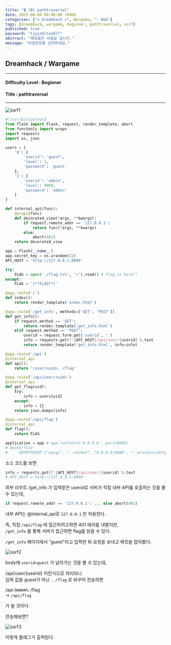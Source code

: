 ```yaml
---
title: "🔒 (B) pathtraversal"
date: 2025-08-08 00:00:00 +0900
categories: ["< Dreamhack >", Wargame, "- Web"]
tags: [dreamhack, wargame, beginner, pathtraversal, ssrf]
published: true
password: "tjwjddltoddlf"
abstract: "해당글은 비밀글 입니다."
message: "비밀번호를 입력하세요."
---
```


## Dreamhack / Wargame

---

#### Difficulty Level : Beginner  
#### Title : pathtraversal

---

![ssrf1](/assets/img/dreamhack/2025-08-08-17-11-21.png)

```python
#!/usr/bin/python3
from flask import Flask, request, render_template, abort
from functools import wraps
import requests
import os, json

users = {
    '0': {
        'userid': 'guest',
        'level': 1,
        'password': 'guest'
    },
    '1': {
        'userid': 'admin',
        'level': 9999,
        'password': 'admin'
    }
}

def internal_api(func):
    @wraps(func)
    def decorated_view(*args, **kwargs):
        if request.remote_addr == '127.0.0.1':
            return func(*args, **kwargs)
        else:
            abort(401)
    return decorated_view

app = Flask(__name__)
app.secret_key = os.urandom(32)
API_HOST = 'http://127.0.0.1:8000'

try:
    FLAG = open('./flag.txt', 'r').read() # Flag is here!!
except:
    FLAG = '[**FLAG**]'

@app.route('/')
def index():
    return render_template('index.html')

@app.route('/get_info', methods=['GET', 'POST'])
def get_info():
    if request.method == 'GET':
        return render_template('get_info.html')
    elif request.method == 'POST':
        userid = request.form.get('userid', '')
        info = requests.get(f'{API_HOST}/api/user/{userid}').text
        return render_template('get_info.html', info=info)

@app.route('/api')
@internal_api
def api():
    return '/user/<uid>, /flag'

@app.route('/api/user/<uid>')
@internal_api
def get_flag(uid):
    try:
        info = users[uid]
    except:
        info = {}
    return json.dumps(info)

@app.route('/api/flag')
@internal_api
def flag():
    return FLAG

application = app # app.run(host='0.0.0.0', port=8000)
# Dockerfile
#     ENTRYPOINT ["uwsgi", "--socket", "0.0.0.0:8000", "--protocol=http", "--threads", "4", "--wsgi-file", "app.py"]
```

소스 코드를 보면

```python
info = requests.get(f'{API_HOST}/api/user/{userid}').text
# API_HOST = http://127.0.0.1:8000
```

외부 라우트 /get_info 가 입력받은 userid로 서버가 직접 내부 API를 호출하는 것을 볼 수 있는데,

```python
if request.remote_addr == '127.0.0.1': ... else abort(401)
```

내부 API는 @internal_api로 `127.0.0.1` 만 허용한다.

즉, 직접 `/api/flag` 에 접근하려고하면 401 에러를 내뱉지만,  
`/get_info` 를 통해 서버가 접근하면 flag를 읽을 수 있다.

`/get_info` 페이지에서 "guest"라고 입력한 뒤 요청을 보내고 패킷을 잡아봤다.

![ssrf2](/assets/img/dreamhack/2025-08-08-17-09-53.png)

body에 `userid=guest` 가 날아가는 것을 볼 수 있는데, 

/api/user/{userid} 이런식으로 처리되니  
입력 값을 guest가 아닌 `../flag` 로 바꾸어 전송하면 

/api ~~/user/..~~ /flag  
-> `/api/flag`

가 될 것이다.

전송해보면?

![ssrf3](/assets/img/dreamhack/2025-08-08-17-10-19.png)

이렇게 플래그가 출력된다.